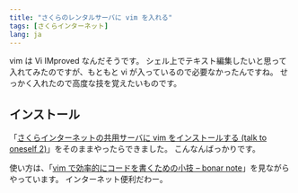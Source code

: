 ```yaml
---
title: "さくらのレンタルサーバに vim を入れる"
tags: [さくらインターネット]
lang: ja
---
```


vim は Vi IMproved なんだそうです。
シェル上でテキスト編集したいと思って入れてみたのですが、もともと vi が入っているので必要なかったんですね。
せっかく入れたので高度な技を覚えたいものです。

## インストール

「[さくらインターネットの共用サーバに vim をインストールする (talk to oneself 2)](http://www.hazama.nu/t2o2/archives/002696.html)」をそのままやったらできました。
こんなんばっかりです。

使い方は、「[vim で効率的にコードを書くための小技 &#8211; bonar note](http://d.hatena.ne.jp/bonar/20070415/1176651778)」を見ながらやっています。
インターネット便利だわー。

